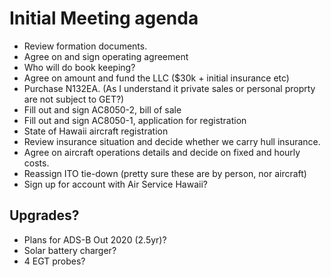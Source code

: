 # Initial Meeting agenda

* Review formation documents.
* Agree on and sign operating agreement
* Who will do book keeping?
* Agree on amount and fund the LLC ($30k + initial insurance etc)
* Purchase N132EA. (As I understand it private sales or personal proprty are not subject to GET?)
* Fill out and sign AC8050-2, bill of sale
* Fill out and sign AC8050-1, application for registration
* State of Hawaii aircraft registration
* Review insurance situation and decide whether we carry hull insurance.
* Agree on aircraft operations details and decide on fixed and hourly costs.
* Reassign ITO tie-down (pretty sure these are by person, nor aircraft)
* Sign up for account with Air Service Hawaii?

## Upgrades?

* Plans for ADS-B Out 2020 (2.5yr)?
* Solar battery charger?
* 4 EGT probes?
